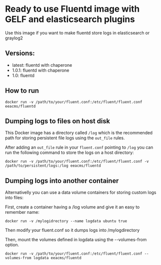 # Ready to use Fluentd image with GELF and elasticsearch plugins

Use this image if you want to make fluentd store logs in elasticsearch or
graylog2


## Versions:
* latest: fluentd with chaperone
* 1.0.1: fluentd with chaperone
* 1.0: fluentd

## How to run
```docker run -v /path/to/your/fluent.conf:/etc/fluent/fluent.conf eeacms/fluentd```

## Dumping logs to files on host disk

This Docker image has a directory called ```/log``` which is the recommended
path for storing persistent file logs using the ```out_file``` rules.

After adding an ```out_file``` rule in your ```fluent.conf``` pointing to
```/log``` you can run the following command to store the logs on a host
directory:

```docker run -v /path/to/your/fluent.conf:/etc/fluent/fluent.conf -v /path/to/persistent/logs:/log eeacms/fluentd```


## Dumping logs into another container

Alternativelly you can use a data volume containers for storing custom logs
into files:

First, create a container having a /log volume and give it an easy to remember
name:
```
docker run -v /mylogidrectory --name logdata ubuntu true
```

Then modify your fluent.conf so it dumps logs into /mylogdirectory

Then, mount the volumes defined in logdata using the --volumes-from
option.

```
docker run -v /path/to/your/fluent.conf:/etc/fluent/fluent.conf --volumes-from logdata eeacms/fluentd
```
